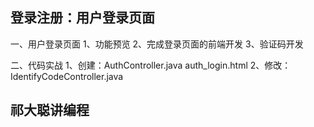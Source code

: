 
## 登录注册：用户登录页面

一、用户登录页面
    1、功能预览
    2、完成登录页面的前端开发
    3、验证码开发
    
二、代码实战
    1、创建：AuthController.java
            auth_login.html
    2、修改：IdentifyCodeController.java
    
## 祁大聪讲编程

